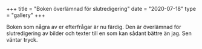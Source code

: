 +++
title = "Boken överlämnad för slutredigering"
date = "2020-07-18"
type = "gallery"
+++

Boken som några av er efterfrågar är nu färdig. Den är överlämnad för slutredigering av bilder och texter till en som kan sådant bättre än jag. Sen väntar tryck.
